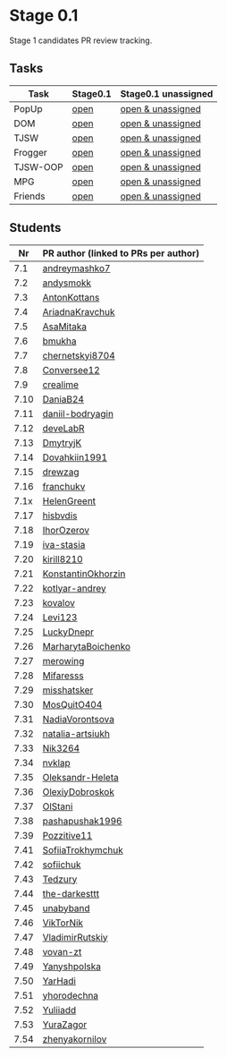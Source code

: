 # Stage 0.1

Stage 1 candidates PR review tracking.

## Tasks

| Task     | Stage0.1                                                                                                                    | Stage0.1 unassigned                                                                                                                                    |
|----------|-----------------------------------------------------------------------------------------------------------------------------|--------------------------------------------------------------------------------------------------------------------------------------------------------|
| PopUp    | [open](https://github.com/kottans/frontend-2022-homeworks/pulls?q=is%3Aopen+is%3Apr+label%3AStage0.1+label%3Atask-PopUp)    | [open & unassigned](https://github.com/kottans/frontend-2022-homeworks/pulls?q=is%3Aopen+is%3Apr+label%3AStage0.1+no%3Aassignee+label%3Atask-PopUp)    |
| DOM      | [open](https://github.com/kottans/frontend-2022-homeworks/pulls?q=is%3Aopen+is%3Apr+label%3AStage0.1+label%3Atask-DOM)      | [open & unassigned](https://github.com/kottans/frontend-2022-homeworks/pulls?q=is%3Aopen+is%3Apr+label%3AStage0.1+no%3Aassignee+label%3Atask-DOM)      |
| TJSW     | [open](https://github.com/kottans/frontend-2022-homeworks/pulls?q=is%3Aopen+is%3Apr+label%3AStage0.1+label%3Atask-TJSW)     | [open & unassigned](https://github.com/kottans/frontend-2022-homeworks/pulls?q=is%3Aopen+is%3Apr+label%3AStage0.1+no%3Aassignee+label%3Atask-TJSW)     |
| Frogger  | [open](https://github.com/kottans/frontend-2022-homeworks/pulls?q=is%3Aopen+is%3Apr+label%3AStage0.1+label%3Atask-Frogger)  | [open & unassigned](https://github.com/kottans/frontend-2022-homeworks/pulls?q=is%3Aopen+is%3Apr+label%3AStage0.1+no%3Aassignee+label%3Atask-Frogger)  |
| TJSW-OOP | [open](https://github.com/kottans/frontend-2022-homeworks/pulls?q=is%3Aopen+is%3Apr+label%3AStage0.1+label%3Atask-TJSW-OOP) | [open & unassigned](https://github.com/kottans/frontend-2022-homeworks/pulls?q=is%3Aopen+is%3Apr+label%3AStage0.1+no%3Aassignee+label%3Atask-TJSW-OOP) |
| MPG      | [open](https://github.com/kottans/frontend-2022-homeworks/pulls?q=is%3Aopen+is%3Apr+label%3AStage0.1+label%3Atask-MPG)      | [open & unassigned](https://github.com/kottans/frontend-2022-homeworks/pulls?q=is%3Aopen+is%3Apr+label%3AStage0.1+no%3Aassignee+label%3Atask-MPG)      |
| Friends  | [open](https://github.com/kottans/frontend-2022-homeworks/pulls?q=is%3Aopen+is%3Apr+label%3AStage0.1+label%3Atask-Friends)  | [open & unassigned](https://github.com/kottans/frontend-2022-homeworks/pulls?q=is%3Aopen+is%3Apr+label%3AStage0.1+no%3Aassignee+label%3Atask-Friends)  |

## Students

| Nr   | PR author (linked to PRs per author)                                                                                 |
|------|----------------------------------------------------------------------------------------------------------------------|
| 7.1  | [andreymashko7](https://github.com/kottans/frontend-2022-homeworks/pulls?q=is%3Apr+author%3Aandreymashko7)           |
| 7.2  | [andysmokk](https://github.com/kottans/frontend-2022-homeworks/pulls?q=is%3Apr+author%3Aandysmokk)                   | 
| 7.3  | [AntonKottans](https://github.com/kottans/frontend-2022-homeworks/pulls?q=is%3Apr+author%3AAntonKottans)             | 
| 7.4  | [AriadnaKravchuk](https://github.com/kottans/frontend-2022-homeworks/pulls?q=is%3Apr+author%3AAriadnaKravchuk)       | 
| 7.5  | [AsaMitaka](https://github.com/kottans/frontend-2022-homeworks/pulls?q=is%3Apr+author%3AAsaMitaka)                   | 
| 7.6  | [bmukha](https://github.com/kottans/frontend-2022-homeworks/pulls?q=is%3Apr+author%3Abmukha)                         | 
| 7.7  | [chernetskyi8704](https://github.com/kottans/frontend-2022-homeworks/pulls?q=is%3Apr+author%3Achernetskyi8704)       | 
| 7.8  | [Conversee12](https://github.com/kottans/frontend-2022-homeworks/pulls?q=is%3Apr+author%3AConversee12)               | 
| 7.9  | [crealime](https://github.com/kottans/frontend-2022-homeworks/pulls?q=is%3Apr+author%3Acrealime)                     | 
| 7.10 | [DaniaB24](https://github.com/kottans/frontend-2022-homeworks/pulls?q=is%3Apr+author%3ADaniaB24)                     |
| 7.11 | [daniil-bodryagin](https://github.com/kottans/frontend-2022-homeworks/pulls?q=is%3Apr+author%3Adaniil-bodryagin)     |
| 7.12 | [deveLabR](https://github.com/kottans/frontend-2022-homeworks/pulls?q=is%3Apr+author%3AdeveLabR)                     |
| 7.13 | [DmytryjK](https://github.com/kottans/frontend-2022-homeworks/pulls?q=is%3Apr+author%3ADmytryjK)                     |
| 7.14 | [Dovahkiin1991](https://github.com/kottans/frontend-2022-homeworks/pulls?q=is%3Apr+author%3ADovahkiin1991)           |
| 7.15 | [drewzag](https://github.com/kottans/frontend-2022-homeworks/pulls?q=is%3Apr+author%3Adrewzag)                       |
| 7.16 | [franchukv](https://github.com/kottans/frontend-2022-homeworks/pulls?q=is%3Apr+author%3Afranchukv)                   |
| 7.1x | [HelenGreent](https://github.com/kottans/frontend-2022-homeworks/pulls?q=is%3Apr+author%3AHelenGreent)               |
| 7.17 | [hisbvdis](https://github.com/kottans/frontend-2022-homeworks/pulls?q=is%3Apr+author%3Ahisbvdis)                     |
| 7.18 | [IhorOzerov](https://github.com/kottans/frontend-2022-homeworks/pulls?q=is%3Apr+author%3AIhorOzerov)                 |
| 7.19 | [iva-stasia](https://github.com/kottans/frontend-2022-homeworks/pulls?q=is%3Apr+author%3Aiva-stasia)                 |
| 7.20 | [kirill8210](https://github.com/kottans/frontend-2022-homeworks/pulls?q=is%3Apr+author%3Akirill8210)                 |
| 7.21 | [KonstantinOkhorzin](https://github.com/kottans/frontend-2022-homeworks/pulls?q=is%3Apr+author%3AKonstantinOkhorzin) |
| 7.22 | [kotlyar-andrey](https://github.com/kottans/frontend-2022-homeworks/pulls?q=is%3Apr+author%3Akotlyar-andrey)         |
| 7.23 | [kovalov](https://github.com/kottans/frontend-2022-homeworks/pulls?q=is%3Apr+author%3Akovalov)                       |
| 7.24 | [Levi123](https://github.com/kottans/frontend-2022-homeworks/pulls?q=is%3Apr+author%3ALevi123)                       | 
| 7.25 | [LuckyDnepr](https://github.com/kottans/frontend-2022-homeworks/pulls?q=is%3Apr+author%3ALuckyDnepr)                 | 
| 7.26 | [MarharytaBoichenko](https://github.com/kottans/frontend-2022-homeworks/pulls?q=is%3Apr+author%3AMarharytaBoichenko) | 
| 7.27 | [merowing](https://github.com/kottans/frontend-2022-homeworks/pulls?q=is%3Apr+author%3Amerowing)                     | 
| 7.28 | [Mifaresss](https://github.com/kottans/frontend-2022-homeworks/pulls?q=is%3Apr+author%3AMifaresss)                   | 
| 7.29 | [misshatsker](https://github.com/kottans/frontend-2022-homeworks/pulls?q=is%3Apr+author%3Amisshatsker)               | 
| 7.30 | [MosQuitO404](https://github.com/kottans/frontend-2022-homeworks/pulls?q=is%3Apr+author%3AMosQuitO404)               | 
| 7.31 | [NadiaVorontsova](https://github.com/kottans/frontend-2022-homeworks/pulls?q=is%3Apr+author%3ANadiaVorontsova)       | 
| 7.32 | [natalia-artsiukh](https://github.com/kottans/frontend-2022-homeworks/pulls?q=is%3Apr+author%3Anatalia-artsiukh)     | 
| 7.33 | [Nik3264](https://github.com/kottans/frontend-2022-homeworks/pulls?q=is%3Apr+author%3ANik3264)                       | 
| 7.34 | [nvklap](https://github.com/kottans/frontend-2022-homeworks/pulls?q=is%3Apr+author%3Anvklap)                         | 
| 7.35 | [Oleksandr-Heleta](https://github.com/kottans/frontend-2022-homeworks/pulls?q=is%3Apr+author%3AOleksandr-Heleta)     | 
| 7.36 | [OlexiyDobroskok](https://github.com/kottans/frontend-2022-homeworks/pulls?q=is%3Apr+author%3AOlexiyDobroskok)       | 
| 7.37 | [OlStani](https://github.com/kottans/frontend-2022-homeworks/pulls?q=is%3Apr+author%3AOlStani)                       | 
| 7.38 | [pashapushak1996](https://github.com/kottans/frontend-2022-homeworks/pulls?q=is%3Apr+author%3Apashapushak1996)       | 
| 7.39 | [Pozzitive11](https://github.com/kottans/frontend-2022-homeworks/pulls?q=is%3Apr+author%3APozzitive11)               | 
| 7.41 | [SofiiaTrokhymchuk](https://github.com/kottans/frontend-2022-homeworks/pulls?q=is%3Apr+author%3ASofiiaTrokhymchuk)   | 
| 7.42 | [sofiichuk](https://github.com/kottans/frontend-2022-homeworks/pulls?q=is%3Apr+author%3Asofiichuk)                   | 
| 7.43 | [Tedzury](https://github.com/kottans/frontend-2022-homeworks/pulls?q=is%3Apr+author%3ATedzury)                       | 
| 7.44 | [the-darkesttt](https://github.com/kottans/frontend-2022-homeworks/pulls?q=is%3Apr+author%3Athe-darkesttt)           | 
| 7.45 | [unabyband](https://github.com/kottans/frontend-2022-homeworks/pulls?q=is%3Apr+author%3Aunabyband)                   | 
| 7.46 | [VikTorNik](https://github.com/kottans/frontend-2022-homeworks/pulls?q=is%3Apr+author%3AVikTorNik)                   | 
| 7.47 | [VladimirRutskiy](https://github.com/kottans/frontend-2022-homeworks/pulls?q=is%3Apr+author%3AVladimirRutskiy)       | 
| 7.48 | [vovan-zt](https://github.com/kottans/frontend-2022-homeworks/pulls?q=is%3Apr+author%3Avovan-zt)                     | 
| 7.49 | [Yanyshpolska](https://github.com/kottans/frontend-2022-homeworks/pulls?q=is%3Apr+author%3AYanyshpolska)             | 
| 7.50 | [YarHadi](https://github.com/kottans/frontend-2022-homeworks/pulls?q=is%3Apr+author%3AYarHadi)                       |
| 7.51 | [yhorodechna](https://github.com/kottans/frontend-2022-homeworks/pulls?q=is%3Apr+author%3Ayhorodechna)               |
| 7.52 | [Yuliiadd](https://github.com/kottans/frontend-2022-homeworks/pulls?q=is%3Apr+author%3AYuliiadd)                     | 
| 7.53 | [YuraZagor](https://github.com/kottans/frontend-2022-homeworks/pulls?q=is%3Apr+author%3AYuraZagor)                   | 
| 7.54 | [zhenyakornilov](https://github.com/kottans/frontend-2022-homeworks/pulls?q=is%3Apr+author%3Azhenyakornilov)         | 
